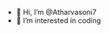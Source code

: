- 👋 Hi, I’m @Atharvasoni7
- 👀 I’m interested in coding

<!---
Atharvasoni7/Atharvasoni7 is a ✨ special ✨ repository because its `README.md` (this file) appears on your GitHub profile.
You can click the Preview link to take a look at your changes.
--->
